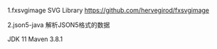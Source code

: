 1.fxsvgimage SVG Library
https://github.com/hervegirod/fxsvgimage

2.json5-java 解析JSON5格式的数据

JDK 11
Maven 3.8.1

